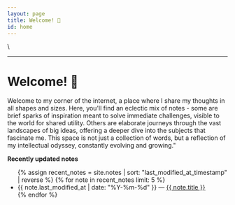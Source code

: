 ```yaml
---
layout: page
title: Welcome! 🥬
id: home
---
```

\

---

# Welcome! 🌱

Welcome to my corner of the internet, a place where I share my thoughts in all shapes and sizes. Here, you'll find an eclectic mix of notes - some are brief sparks of inspiration meant to solve immediate challenges, visible to the world for shared utility. Others are elaborate journeys through the vast landscapes of big ideas, offering a deeper dive into the subjects that fascinate me. This space is not just a collection of words, but a reflection of my intellectual odyssey, constantly evolving and growing."

<strong>Recently updated notes</strong>

<ul>
  {% assign recent_notes = site.notes | sort: "last_modified_at_timestamp" | reverse %}
  {% for note in recent_notes limit: 5 %}
    <li>
      {{ note.last_modified_at | date: "%Y-%m-%d" }} — <a class="internal-link" href="{{ site.baseurl }}{{ note.url }}">{{ note.title }}</a>
    </li>
  {% endfor %}
</ul>

<style>
  .wrapper {
    max-width: 46em;
  }
</style>
